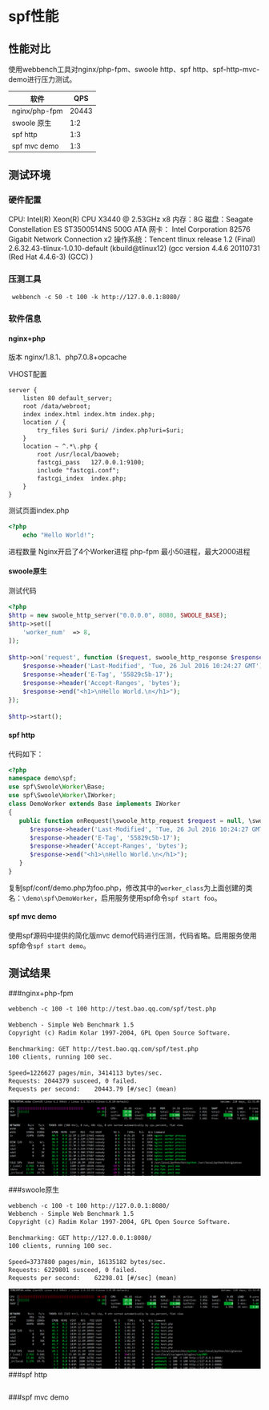 # spf性能
## 性能对比
使用webbench工具对nginx/php-fpm、swoole http、spf http、spf-http-mvc-demo进行压力测试。

| 软件 | QPS |
| -- | -- |
| nginx/php-fpm  | 20443 |
| swoole 原生    | 1:2 |
| spf http       | 1:3 |
| spf mvc demo   | 1:3 |

## 测试环境

### 硬件配置

CPU: Intel(R) Xeon(R) CPU X3440  @ 2.53GHz x8
内存：8G
磁盘：Seagate Constellation ES ST3500514NS 500G ATA
网卡： Intel Corporation 82576 Gigabit Network Connection x2
操作系统：Tencent tlinux release 1.2 (Final) 2.6.32.43-tlinux-1.0.10-default (kbuild@tlinux12) (gcc version 4.4.6 20110731 (Red Hat 4.4.6-3) (GCC) )

### 压测工具

```shell
 webbench -c 50 -t 100 -k http://127.0.0.1:8080/
```
### 软件信息

#### nginx+php

版本 nginx/1.8.1、php7.0.8+opcache

VHOST配置
```
server {
    listen 80 default_server;
    root /data/webroot;
    index index.html index.htm index.php;
    location / {
    	try_files $uri $uri/ /index.php?uri=$uri;
    }
    location ~ ^.*\.php {
        root /usr/local/baoweb;
        fastcgi_pass   127.0.0.1:9100;
        include "fastcgi.conf";
        fastcgi_index  index.php;
    }
}
```

测试页面index.php
```php
<?php
    echo "Hello World!";
```
进程数量
Nginx开启了4个Worker进程
php-fpm 最小50进程，最大2000进程

#### swoole原生
测试代码
```php
<?php
$http = new swoole_http_server("0.0.0.0", 8080, SWOOLE_BASE);
$http->set([
    'worker_num'  => 8,
]);

$http->on('request', function ($request, swoole_http_response $response) {
    $response->header('Last-Modified', 'Tue, 26 Jul 2016 10:24:27 GMT');
    $response->header('E-Tag', '55829c5b-17');
    $response->header('Accept-Ranges', 'bytes');    
    $response->end("<h1>\nHello World.\n</h1>");
});

$http->start();
```
#### spf http
代码如下：
```php
<?php
namespace demo\spf;
use spf\Swoole\Worker\Base;
use spf\Swoole\Worker\IWorker;
class DemoWorker extends Base implements IWorker 
{
   public function onRequest(\swoole_http_request $request = null, \swoole_http_response $response = null) {
      $response->header('Last-Modified', 'Tue, 26 Jul 2016 10:24:27 GMT');
      $response->header('E-Tag', '55829c5b-17');
      $response->header('Accept-Ranges', 'bytes');    
      $response->end("<h1>\nHello World.\n</h1>");    
   }
}
```
复制spf/conf/demo.php为foo.php，修改其中的`worker_class`为上面创建的类名：`\demo\spf\DemoWorker`，启用服务使用spf命令`spf start foo`。

#### spf mvc demo
使用spf源码中提供的简化版mvc demo代码进行压测，代码省略。启用服务使用spf命令`spf start demo`。

## 测试结果
###nginx+php-fpm


```
webbench -c 100 -t 100 http://test.bao.qq.com/spf/test.php

Webbench - Simple Web Benchmark 1.5
Copyright (c) Radim Kolar 1997-2004, GPL Open Source Software.

Benchmarking: GET http://test.bao.qq.com/spf/test.php
100 clients, running 100 sec.

Speed=1226627 pages/min, 3414113 bytes/sec.
Requests: 2044379 susceed, 0 failed.
Requests per second:    20443.79 [#/sec] (mean)
```
![php-fpm](1-php-fpm.png)

###swoole原生
```
webbench -c 100 -t 100 http://127.0.0.1:8080/
Webbench - Simple Web Benchmark 1.5
Copyright (c) Radim Kolar 1997-2004, GPL Open Source Software.

Benchmarking: GET http://127.0.0.1:8080/
100 clients, running 100 sec.

Speed=3737880 pages/min, 16135182 bytes/sec.
Requests: 6229801 susceed, 0 failed.
Requests per second:    62298.01 [#/sec] (mean)
```
![swoole](2-swoole.png)
###spf http

```
```

###spf mvc demo
```
```
![]()